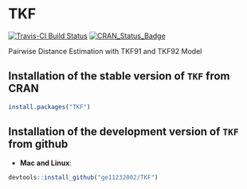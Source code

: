 # TKF

[![Travis-CI Build Status](https://travis-ci.org/ge11232002/TKF.svg?branch=master)](https://travis-ci.org/ge11232002/TKF)
[![CRAN_Status_Badge](http://www.r-pkg.org/badges/version/TKF)](http://cran.r-project.org/package=TKF)

Pairwise Distance Estimation with TKF91 and TKF92 Model

## Installation of the stable version of `TKF` from CRAN

```R
install.packages("TKF")
```

## Installation of the development version of `TKF` from github

* **Mac and Linux**:

```R
devtools::install_github("ge11232002/TKF")
```
